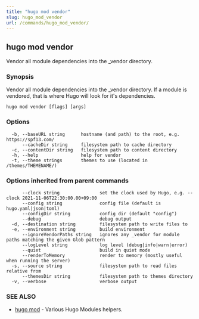 ```yaml
---
title: "hugo mod vendor"
slug: hugo_mod_vendor
url: /commands/hugo_mod_vendor/
---
```

## hugo mod vendor

Vendor all module dependencies into the _vendor directory.

### Synopsis

Vendor all module dependencies into the _vendor directory.
	If a module is vendored, that is where Hugo will look for it's dependencies.
	

```
hugo mod vendor [flags] [args]
```

### Options

```
  -b, --baseURL string      hostname (and path) to the root, e.g. https://spf13.com/
      --cacheDir string     filesystem path to cache directory
  -c, --contentDir string   filesystem path to content directory
  -h, --help                help for vendor
  -t, --theme strings       themes to use (located in /themes/THEMENAME/)
```

### Options inherited from parent commands

```
      --clock string               set the clock used by Hugo, e.g. --clock 2021-11-06T22:30:00.00+09:00
      --config string              config file (default is hugo.yaml|json|toml)
      --configDir string           config dir (default "config")
      --debug                      debug output
  -d, --destination string         filesystem path to write files to
  -e, --environment string         build environment
      --ignoreVendorPaths string   ignores any _vendor for module paths matching the given Glob pattern
      --logLevel string            log level (debug|info|warn|error)
      --quiet                      build in quiet mode
      --renderToMemory             render to memory (mostly useful when running the server)
  -s, --source string              filesystem path to read files relative from
      --themesDir string           filesystem path to themes directory
  -v, --verbose                    verbose output
```

### SEE ALSO

* [hugo mod](/commands/hugo_mod/)	 - Various Hugo Modules helpers.

